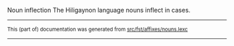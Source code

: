 Noun inflection
The Hiligaynon language nouns inflect in cases.

* * *

<small>This (part of) documentation was generated from [src/fst/affixes/nouns.lexc](https://github.com/giellalt/lang-hil/blob/main/src/fst/affixes/nouns.lexc)</small>

---


